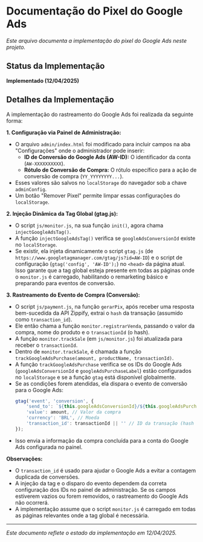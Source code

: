 # Documentação do Pixel do Google Ads

*Este arquivo documenta a implementação do pixel do Google Ads neste projeto.*

## Status da Implementação

**Implementado (12/04/2025)**

## Detalhes da Implementação

A implementação do rastreamento do Google Ads foi realizada da seguinte forma:

**1. Configuração via Painel de Administração:**
*   O arquivo `admin/index.html` foi modificado para incluir campos na aba "Configurações" onde o administrador pode inserir:
    *   **ID de Conversão do Google Ads (AW-ID):** O identificador da conta (`AW-XXXXXXXXXX`).
    *   **Rótulo de Conversão de Compra:** O rótulo específico para a ação de conversão de compra (`YY_YYYYYYYY...`).
*   Esses valores são salvos no `localStorage` do navegador sob a chave `adminConfig`.
*   Um botão "Remover Pixel" permite limpar essas configurações do `localStorage`.

**2. Injeção Dinâmica da Tag Global (gtag.js):**
*   O script `js/monitor.js`, na sua função `init()`, agora chama `injectGoogleAdsTag()`.
*   A função `injectGoogleAdsTag()` verifica se `googleAdsConversionId` existe no `localStorage`.
*   Se existir, ela injeta dinamicamente o script `gtag.js` (de `https://www.googletagmanager.com/gtag/js?id=AW-ID`) e o script de configuração (`gtag('config', 'AW-ID');`) no `<head>` da página atual. Isso garante que a tag global esteja presente em todas as páginas onde o `monitor.js` é carregado, habilitando o remarketing básico e preparando para eventos de conversão.

**3. Rastreamento do Evento de Compra (Conversão):**
*   O script `js/payment.js`, na função `gerarPix`, após receber uma resposta bem-sucedida da API Zippify, extrai o `hash` da transação (assumido como `transaction_id`).
*   Ele então chama a função `monitor.registrarVenda`, passando o valor da compra, nome do produto e o `transactionId` (o hash).
*   A função `monitor.trackSale` (em `js/monitor.js`) foi atualizada para receber o `transactionId`.
*   Dentro de `monitor.trackSale`, é chamada a função `trackGoogleAdsPurchase(amount, productName, transactionId)`.
*   A função `trackGoogleAdsPurchase` verifica se os IDs do Google Ads (`googleAdsConversionId` e `googleAdsPurchaseLabel`) estão configurados no `localStorage` e se a função `gtag` está disponível globalmente.
*   Se as condições forem atendidas, ela dispara o evento de conversão para o Google Ads:
    ```javascript
    gtag('event', 'conversion', {
        'send_to': `${this.googleAdsConversionId}/${this.googleAdsPurchaseLabel}`,
        'value': amount, // Valor da compra
        'currency': 'BRL', // Moeda
        'transaction_id': transactionId || '' // ID da transação (hash da Zippify)
    });
    ```
*   Isso envia a informação da compra concluída para a conta do Google Ads configurada no painel.

**Observações:**
*   O `transaction_id` é usado para ajudar o Google Ads a evitar a contagem duplicada de conversões.
*   A injeção da tag e o disparo do evento dependem da correta configuração dos IDs no painel de administração. Se os campos estiverem vazios ou forem removidos, o rastreamento do Google Ads não ocorrerá.
*   A implementação assume que o script `monitor.js` é carregado em todas as páginas relevantes onde a tag global é necessária.

---
*Este documento reflete o estado da implementação em 12/04/2025.*
